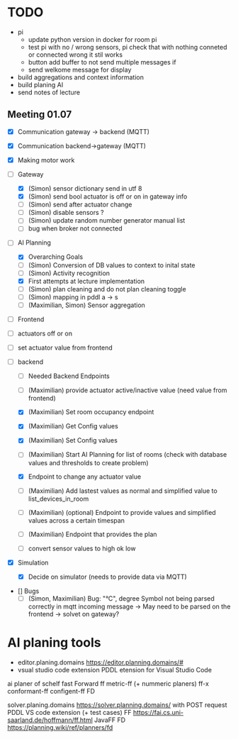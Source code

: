 # TODO

- pi
  - update python version in docker for room pi
  - test pi with no / wrong sensors, pi check that with nothing conneted or connected wrong it stil works
  - button add buffer to not send multiple messages if
  - send welkome message for display
- build aggregations and context information
- build planing AI
- send notes of lecture

## Meeting 01.07

- [x] Communication gateway -> backend (MQTT)
- [x] Communication backend->gateway (MQTT)
- [x] Making motor work
- [ ] Gateway
  - [X] (Simon) sensor dictionary send in utf 8
  - [X] (Simon) send bool actuator is off or on in gateway info
  - [ ] (Simon) send after actuator change
  - [ ] (Simon) disable sensors ?
  - [ ] (Simon) update random number generator manual list
  - [ ] bug when broker not connected

- [ ] AI Planning
  - [x] Overarching Goals
  - [ ] (Simon) Conversion of DB values to context to inital state
  - [ ] (Simon) Activity recognition
  - [x] First attempts at lecture implementation
  - [ ] (Simon) plan cleaning and do not plan cleaning toggle
  - [ ] (Simon) mapping in pddl a -> s
  - [ ] (Maximilian, Simon) Sensor aggregation

- [ ] Frontend
 - [ ] actuators off or on
 - [ ] set actuator value from frontend

- [ ] backend
  - [ ] Needed Backend Endpoints
  - [ ] (Maximilian) provide actuator active/inactive value (need value from frontend)
  - [x] (Maximilian) Set room occupancy endpoint
  - [x] (Maximilian) Get Config values
  - [x] (Maximilian) Set Config values
  - [ ] (Maximilian) Start AI Planning for list of rooms (check with database values and thresholds to create problem)
  - [x] Endpoint to change any actuator value
  - [ ] (Maximilian) Add lastest values as normal and simplified value to list_devices_in_room
  - [ ] (Maximilian) (optional) Endpoint to provide values and simplified values across a certain timespan
  - [ ] (Maximilian) Endpoint that provides the plan
  - [ ] convert sensor values to high ok low


- [x] Simulation
  - [x] Decide on simulator (needs to provide data via MQTT)

- [] Bugs 
  - [ ] (Simon, Maximilian) Bug: "°C", degree Symbol not being parsed correctly in mqtt incoming message -> May need to be parsed on the frontend -> solvet on gateway?

# AI planing tools

- editor.planing.domains https://editor.planning.domains/#
- vsual studio code extension PDDL etension for Visual Studio Code

ai planer of schelf
fast Forward ff
metric-ff (+ nummeric planers)
ff-x
conformant-ff
configent-ff
FD

solver.planing.domains https://solver.planning.domains/ with POST request
PDDL VS code extension (+ test cases)
FF https://fai.cs.uni-saarland.de/hoffmann/ff.html
JavaFF
FD https://planning.wiki/ref/planners/fd
